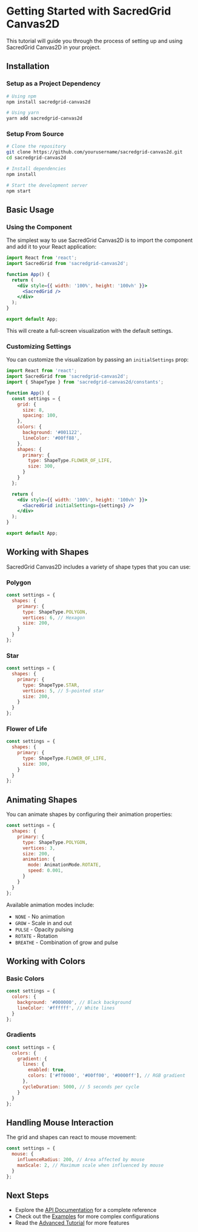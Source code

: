 # Getting Started with SacredGrid Canvas2D

This tutorial will guide you through the process of setting up and using SacredGrid Canvas2D in your project.

## Installation

### Setup as a Project Dependency

```bash
# Using npm
npm install sacredgrid-canvas2d

# Using yarn
yarn add sacredgrid-canvas2d
```

### Setup From Source

```bash
# Clone the repository
git clone https://github.com/yourusername/sacredgrid-canvas2d.git
cd sacredgrid-canvas2d

# Install dependencies
npm install

# Start the development server
npm start
```

## Basic Usage

### Using the Component

The simplest way to use SacredGrid Canvas2D is to import the component and add it to your React application:

```jsx
import React from 'react';
import SacredGrid from 'sacredgrid-canvas2d';

function App() {
  return (
    <div style={{ width: '100%', height: '100vh' }}>
      <SacredGrid />
    </div>
  );
}

export default App;
```

This will create a full-screen visualization with the default settings.

### Customizing Settings

You can customize the visualization by passing an `initialSettings` prop:

```jsx
import React from 'react';
import SacredGrid from 'sacredgrid-canvas2d';
import { ShapeType } from 'sacredgrid-canvas2d/constants';

function App() {
  const settings = {
    grid: {
      size: 8,
      spacing: 100,
    },
    colors: {
      background: '#001122',
      lineColor: '#00ff88',
    },
    shapes: {
      primary: {
        type: ShapeType.FLOWER_OF_LIFE,
        size: 300,
      }
    }
  };

  return (
    <div style={{ width: '100%', height: '100vh' }}>
      <SacredGrid initialSettings={settings} />
    </div>
  );
}

export default App;
```

## Working with Shapes

SacredGrid Canvas2D includes a variety of shape types that you can use:

### Polygon

```jsx
const settings = {
  shapes: {
    primary: {
      type: ShapeType.POLYGON,
      vertices: 6, // Hexagon
      size: 200,
    }
  }
};
```

### Star

```jsx
const settings = {
  shapes: {
    primary: {
      type: ShapeType.STAR,
      vertices: 5, // 5-pointed star
      size: 200,
    }
  }
};
```

### Flower of Life

```jsx
const settings = {
  shapes: {
    primary: {
      type: ShapeType.FLOWER_OF_LIFE,
      size: 300,
    }
  }
};
```

## Animating Shapes

You can animate shapes by configuring their animation properties:

```jsx
const settings = {
  shapes: {
    primary: {
      type: ShapeType.POLYGON,
      vertices: 3,
      size: 200,
      animation: {
        mode: AnimationMode.ROTATE,
        speed: 0.001,
      }
    }
  }
};
```

Available animation modes include:
- `NONE` - No animation
- `GROW` - Scale in and out
- `PULSE` - Opacity pulsing
- `ROTATE` - Rotation
- `BREATHE` - Combination of grow and pulse

## Working with Colors

### Basic Colors

```jsx
const settings = {
  colors: {
    background: '#000000', // Black background
    lineColor: '#ffffff', // White lines
  }
};
```

### Gradients

```jsx
const settings = {
  colors: {
    gradient: {
      lines: {
        enabled: true,
        colors: ['#ff0000', '#00ff00', '#0000ff'], // RGB gradient
      },
      cycleDuration: 5000, // 5 seconds per cycle
    }
  }
};
```

## Handling Mouse Interaction

The grid and shapes can react to mouse movement:

```jsx
const settings = {
  mouse: {
    influenceRadius: 200, // Area affected by mouse
    maxScale: 2, // Maximum scale when influenced by mouse
  }
};
```

## Next Steps

- Explore the [API Documentation](../API.md) for a complete reference
- Check out the [Examples](../../examples/) for more complex configurations
- Read the [Advanced Tutorial](./AdvancedUsage.md) for more features